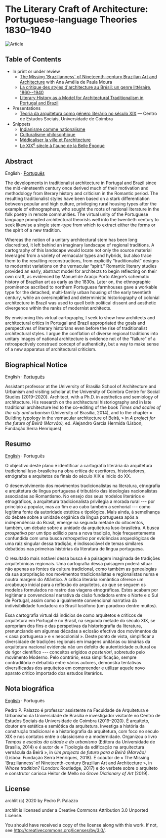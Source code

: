 # The Literary Craft of Architecture: Portuguese-language Theories 1830–1940 #

![Article](https://github.com/dmcpatrimonio/archlit/workflows/DOCX/badge.svg)

## Table of Contents ##

- In print or under review
  - [The Missing 'Brazilianness' of Nineteenth-century Brazilian Art and Architecture](https://www.routledge.com/Whose-Tradition-Discourses-on-the-Built-Environment/AlSayyad-Gillem-Moffat/p/book/9780367140960) with Ana Amélia de Paula Moura
  - [La critique des styles d'architecture au Brésil: un genre littéraire, 1860--1940](romantisme_critique.md)
  - [Literary History as a Model for Architectural Traditionalism in Portugal and Brazil](article.md)
- Presentations
  - [Teoria da arquitetura como género literário no século XIX](arq-lit.md) — Centro de Estudos Sociais, Universidade de Coimbra
- Snippets
  - [Indianisme comme nationalisme](indianismo.md)
  - [Culturalisme philosophique](culturalisme_philo.md)
  - [Médicaliser la ville et l'architecture](hygiene_rio_imperial.md)
  - [Le XIX<sup>e</sup> siècle à l'aune de la Belle Époque](imperio_republica.md)

## Abstract ##

English · [Português](#resumo)

The developments in traditionalist architecture in Portugal and Brazil
since the mid-nineteenth century once derived much of their motivation
and methodology from literary history and criticism in the Romantic
period. The resulting traditionalist styles have been based on a stark
differentiation between popular and high culture, privileging rural
housing types after the example of ethnographers, who sought the roots
of national literature in the folk poetry in remote communities. The
virtual unity of the Portuguese language prompted architectural
theorists well into the twentieth century to seek likewise a single
stem-type from which to extract either the forms or the spirit of a new
tradition.

Whereas the notion of a unitary architectural stem has been long
discredited, it left behind an imaginary landscape of regional
traditions. A cartography of this landscape would locate not only the
source material leveraged from a variety of vernacular types and
hybrids, but also trace them to the resulting reconstructions, from
explicitly “traditionalist” designs to modernist variations on the
vernacular “spirit.” Romantic literary studies provided an early,
abstract model for architects to begin reflecting on their own craft, as
evidenced by Manuel de Araújo Porto Alegre’s schematic history of
Brazilian art as early as the 1830s. Later on, the ethnographic
prominence ascribed to northern Portuguese farmhouses gave a workable
type for the detached, multi-family urban housing of the early twentieth
century, while an oversimplified and deterministic historiography of
colonial architecture in Brazil was used to quell both political dissent
and aesthetic divergence within the ranks of modernist architects.

By envisioning this virtual cartography, I seek to show how architects
and architectural critics in Portugal and Brazil appropriated the goals
and perspectives of literary historians even before the rise of
traditionalist architectural styles. I argue the conflation of diverse
regional traditions into unitary images of national architecture is
evidence not of the “failure” of a retrospectively construed concept of
authenticity, but a way to make sense of a new apparatus of
architectural criticism.

## Biographical Notice ##

English · [Português](#nota-biográfica)

Assistant professor at the University of Brasilia School of Architecture
and Urbanism and visiting scholar at the University of Coimbra Centre
for Social Studies (2019–2020). Architect, with a Ph.D. in aesthetics
and semiology of architecture. His research on the 
architectural historiography and in late traditional architecture led to
the co-editing of the book *Times and scales of the city and urbanism*
(University of Brasilia, 2014), and to the chapter « Building typology
in the vernacular architecture of Beirã, » in *A project for the
future of Beirã (Marvão),* ed. Alejandro García Hermida (Lisbon,
Fundação Serra Henriques)

## Resumo

[English](#abstract) · Português

O objectivo deste plano é identificar a cartografia literária da
arquitetura tradicional luso-brasileira na obra crítica de escritores,
historiadores, etnógrafos e arquitetos de finais do século XIX e início
do XX.

O desenvolvimento dos movimentos tradicionalistas na literatura,
etnografia e arquitetura de língua portuguesa é tributário das
ideologias nacionalistas associadas ao Romantismo. No ensejo dos seus
modelos literários e etnográficos, a arquitetura tradicionalista
privilegia a morada rural --- por princípio a popular, mas ao fim e ao
cabo também a senhorial --- como legítima fonte da autoridade estética e
tipológica. Mais ainda, à semelhança do debate sobre a unidade orgânica
da língua portuguesa após a independência do Brasil, emerge na segunda
metade do oitocentos, também, um debate sobre a unidade da arquitetura
luso-brasileira. A busca *prospetiva* por um tipo edilício para a nova
tradição, hoje frequentemente confundida com uma busca *retrospetiva*
por evidências arqueológicas de uma raiz singular dessa tradição, é
indissociável de temas similares debatidos nas primeiras histórias da
literatura de língua portuguesa.

O resultado mais notável dessa busca é a paisagem imaginada de
tradições arquitetónicas regionais. Uma cartografia dessa paisagem
poderá situar não apenas as fontes da cultura tradicional, como
também as genealogias da sua apropriação nos movimentos tradicionalistas
e regionalistas numa e noutra margem do Atlântico. A crítica literária
romântica oferece um arcabouço inicial para a reflexão do arquitetos,
ao que se seguem os modelos formulados no rastro das viagens
etnográficas. Estes acabam por legitimar a convencional narrativa da
cisão fundadora entre o Norte e o Sul de Portugal, assim como a
igualmente convencional narrativa da indivisibilidade fundadora do
Brasil lusófono (um paradoxo dentre muitos).

Essa cartografia virtual dá indícios de como arquitetos e críticos de
arquitetura em Portugal e no Brasil, na segunda metade do século XIX, se
apropriam dos fins e das perspetivas da historiografia da literatura,
prenunciando em algumas décadas a eclosão efectiva dos movimentos da
« casa portuguesa » e « neocolonial ». Deste ponto de vista, simplificar
a diversidade de tradições regionais em imagens unitárias ou binárias
da arquitetura nacional evidencia não um defeito de autenticidade
cultural ou de rigor científico --- conceitos erigidos *a posteriori*,
sobretudo pelo movimento Moderno. Pelo contrário, essa simplificação,
sempre contraditória e debatida entre vários autores, demonstra
tentativas diversificadas dos arquitetos em compreender e utilizar
aquele novo aparato crítico importado dos estudos literários.

## Nota biográfica ##

[English](#biographical-notice) · Português

Pedro P. Palazzo é professor assistente na Faculdade de Arquitetura e
Urbanismo da Universidade de Brasília e investigador visitante no Centro
de Estudos Sociais da Universidade de Coimbra (2019–2020). É arquiteto,
doutor em estética e semiótica da arquitetura. Investiga a história da
construção tradicional e a historiografia da arquitetura, com foco no
século XIX e nos contatos entre o classicismo e a modernidade. Organizou
o livro *Tempos e escalas da cidade e do urbanismo* (Editora da
Universidade de Brasília, 2014) e é autor de « Tipologia da edificação
na arquitectura vernácula da Beirã », in *Um projecto de futuro para a
Beirã (Marvão)* (Lisboa: Fundação Serra Henriques, 2018). É coautor de
« The Missing ‘Brazilianness’ of Nineteenth-century Brazilian Art and
Architecture », in *Whose tradition?* (London: Routledge, 2017) e do
verbete sobre o arquiteto e construtor carioca Heitor de Mello no *Grove
Dictionary of Art* (2019).

## License

 archlit (c) 2020 by Pedro P. Palazzo
 
 archlit is licensed under a
 Creative Commons Attribution 3.0 Unported License.
 
 You should have received a copy of the license along with this
 work.  If not, see <http://creativecommons.org/licenses/by/3.0/>.
